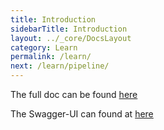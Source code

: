 ```yaml
---
title: Introduction
sidebarTitle: Introduction
layout: ../_core/DocsLayout
category: Learn
permalink: /learn/
next: /learn/pipeline/
---
```


The full doc can be found [here](https://kube-hpc.github.io/api-server/docs.html)  

The Swagger-UI can found at [here](http://petstore.swagger.io/?url=https://raw.githubusercontent.com/kube-HPC/api-server/master/api/rest-api/swagger.json)